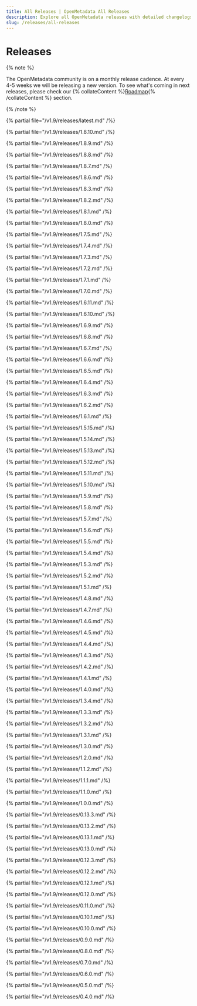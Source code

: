 ```yaml
---
title: All Releases | OpenMetadata All Releases
description: Explore all OpenMetadata releases with detailed changelogs, new features, bug fixes, and upgrade guides. Stay updated with the latest versions and improvements.
slug: /releases/all-releases
---
```


# Releases

{% note %}

The OpenMetadata community is on a monthly release cadence. At every 4-5 weeks we will be releasing a new
version. To see what's coming in next releases, please check our {% collateContent %}[Roadmap](https://www.getcollate.io/roadmap){% /collateContent %} section.

{% /note %}

{% partial file="/v1.9/releases/latest.md" /%}

{% partial file="/v1.9/releases/1.8.10.md" /%}

{% partial file="/v1.9/releases/1.8.9.md" /%}

{% partial file="/v1.9/releases/1.8.8.md" /%}

{% partial file="/v1.9/releases/1.8.7.md" /%}

{% partial file="/v1.9/releases/1.8.6.md" /%}

{% partial file="/v1.9/releases/1.8.3.md" /%}

{% partial file="/v1.9/releases/1.8.2.md" /%}

{% partial file="/v1.9/releases/1.8.1.md" /%}

{% partial file="/v1.9/releases/1.8.0.md" /%}

{% partial file="/v1.9/releases/1.7.5.md" /%}

{% partial file="/v1.9/releases/1.7.4.md" /%}

{% partial file="/v1.9/releases/1.7.3.md" /%}

{% partial file="/v1.9/releases/1.7.2.md" /%}

{% partial file="/v1.9/releases/1.7.1.md" /%}

{% partial file="/v1.9/releases/1.7.0.md" /%}

{% partial file="/v1.9/releases/1.6.11.md" /%}

{% partial file="/v1.9/releases/1.6.10.md" /%}

{% partial file="/v1.9/releases/1.6.9.md" /%}

{% partial file="/v1.9/releases/1.6.8.md" /%}

{% partial file="/v1.9/releases/1.6.7.md" /%}

{% partial file="/v1.9/releases/1.6.6.md" /%}

{% partial file="/v1.9/releases/1.6.5.md" /%}

{% partial file="/v1.9/releases/1.6.4.md" /%}

{% partial file="/v1.9/releases/1.6.3.md" /%}

{% partial file="/v1.9/releases/1.6.2.md" /%}

{% partial file="/v1.9/releases/1.6.1.md" /%}

{% partial file="/v1.9/releases/1.5.15.md" /%}

{% partial file="/v1.9/releases/1.5.14.md" /%}

{% partial file="/v1.9/releases/1.5.13.md" /%}

{% partial file="/v1.9/releases/1.5.12.md" /%}

{% partial file="/v1.9/releases/1.5.11.md" /%}

{% partial file="/v1.9/releases/1.5.10.md" /%}

{% partial file="/v1.9/releases/1.5.9.md" /%}

{% partial file="/v1.9/releases/1.5.8.md" /%}

{% partial file="/v1.9/releases/1.5.7.md" /%}

{% partial file="/v1.9/releases/1.5.6.md" /%}

{% partial file="/v1.9/releases/1.5.5.md" /%}

{% partial file="/v1.9/releases/1.5.4.md" /%}

{% partial file="/v1.9/releases/1.5.3.md" /%}

{% partial file="/v1.9/releases/1.5.2.md" /%}

{% partial file="/v1.9/releases/1.5.1.md" /%}

{% partial file="/v1.9/releases/1.4.8.md" /%}

{% partial file="/v1.9/releases/1.4.7.md" /%}

{% partial file="/v1.9/releases/1.4.6.md" /%}

{% partial file="/v1.9/releases/1.4.5.md" /%}

{% partial file="/v1.9/releases/1.4.4.md" /%}

{% partial file="/v1.9/releases/1.4.3.md" /%}

{% partial file="/v1.9/releases/1.4.2.md" /%}

{% partial file="/v1.9/releases/1.4.1.md" /%}

{% partial file="/v1.9/releases/1.4.0.md" /%}

{% partial file="/v1.9/releases/1.3.4.md" /%}

{% partial file="/v1.9/releases/1.3.3.md" /%}

{% partial file="/v1.9/releases/1.3.2.md" /%}

{% partial file="/v1.9/releases/1.3.1.md" /%}

{% partial file="/v1.9/releases/1.3.0.md" /%}

{% partial file="/v1.9/releases/1.2.0.md" /%}

{% partial file="/v1.9/releases/1.1.2.md" /%}

{% partial file="/v1.9/releases/1.1.1.md" /%}

{% partial file="/v1.9/releases/1.1.0.md" /%}

{% partial file="/v1.9/releases/1.0.0.md" /%}

{% partial file="/v1.9/releases/0.13.3.md" /%}

{% partial file="/v1.9/releases/0.13.2.md" /%}

{% partial file="/v1.9/releases/0.13.1.md" /%}

{% partial file="/v1.9/releases/0.13.0.md" /%}

{% partial file="/v1.9/releases/0.12.3.md" /%}

{% partial file="/v1.9/releases/0.12.2.md" /%}

{% partial file="/v1.9/releases/0.12.1.md" /%}

{% partial file="/v1.9/releases/0.12.0.md" /%}

{% partial file="/v1.9/releases/0.11.0.md" /%}

{% partial file="/v1.9/releases/0.10.1.md" /%}

{% partial file="/v1.9/releases/0.10.0.md" /%}

{% partial file="/v1.9/releases/0.9.0.md" /%}

{% partial file="/v1.9/releases/0.8.0.md" /%}

{% partial file="/v1.9/releases/0.7.0.md" /%}

{% partial file="/v1.9/releases/0.6.0.md" /%}

{% partial file="/v1.9/releases/0.5.0.md" /%}

{% partial file="/v1.9/releases/0.4.0.md" /%}
